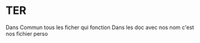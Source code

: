 # TER

Dans Commun tous les ficher qui fonction 
Dans les doc avec nos nom c'est nos fichier perso 
